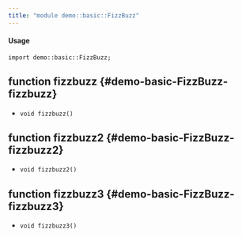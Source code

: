 ```yaml
---
title: "module demo::basic::FizzBuzz"
---
```


#### Usage

`import demo::basic::FizzBuzz;`


## function fizzbuzz {#demo-basic-FizzBuzz-fizzbuzz}

* ``void fizzbuzz()``

## function fizzbuzz2 {#demo-basic-FizzBuzz-fizzbuzz2}

* ``void fizzbuzz2()``

## function fizzbuzz3 {#demo-basic-FizzBuzz-fizzbuzz3}

* ``void fizzbuzz3()``

